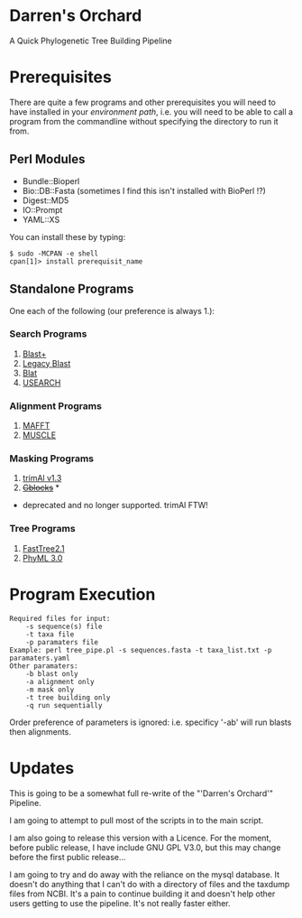 # Darren's Orchard

A Quick Phylogenetic Tree Building Pipeline

# Prerequisites

There are quite a few programs and other prerequisites you will need to have installed in your *environment path*, i.e. you will need to be able to call a program from the commandline without specifying the directory to run it from.

## Perl Modules

* Bundle::Bioperl
* Bio::DB::Fasta (sometimes I find this isn't installed with BioPerl !?)
* Digest::MD5
* IO::Prompt
* YAML::XS

You can install these by typing:

```
$ sudo -MCPAN -e shell
cpan[1]> install prerequisit_name
```

## Standalone Programs

One each of the following (our preference is always 1.):

### Search Programs

1. [Blast+](http://blast.ncbi.nlm.nih.gov/Blast.cgi/Blast.cgi?CMD=Web&PAGE_TYPE=BlastDocs&DOC_TYPE=Download)
2. [Legacy Blast](http://blast.ncbi.nlm.nih.gov/Blast.cgi/Blast.cgi?CMD=Web&PAGE_TYPE=BlastDocs&DOC_TYPE=Download)
3. [Blat](https://genome.ucsc.edu/FAQ/FAQblat.html)
4. [USEARCH](http://www.drive5.com/usearch/)

### Alignment Programs

1. [MAFFT](http://mafft.cbrc.jp/alignment/software/)
2. [MUSCLE](http://www.drive5.com/muscle/)

### Masking Programs

1. [trimAl v1.3](http://trimal.cgenomics.org/)
2. ~~[Gblocks](http://molevol.cmima.csic.es/castresana/Gblocks.html)~~ *

* deprecated and no longer supported. trimAl FTW!

### Tree Programs

1. [FastTree2.1](http://meta.microbesonline.org/fasttree/)
2. [PhyML 3.0](http://www.atgc-montpellier.fr/phyml/binaries.php)

# Program Execution

```
Required files for input:
	-s sequence(s) file
	-t taxa file
	-p paramaters file
Example: perl tree_pipe.pl -s sequences.fasta -t taxa_list.txt -p paramaters.yaml
Other paramaters:
	-b blast only
	-a alignment only
	-m mask only
	-t tree building only
	-q run sequentially
```

Order preference of parameters is ignored: i.e. specificy '-ab' will run blasts then alignments.

# Updates

This is going to be a somewhat full re-write of the "'Darren's Orchard'" Pipeline.

I am going to attempt to pull most of the scripts in to the main script.

I am also going to release this version with a Licence. For the moment, before public release, I have include GNU GPL V3.0, but this may change before the first public release...

I am going to try and do away with the reliance on the mysql database. It doesn't do anything that I can't do with a directory of files and the taxdump files from NCBI. It's a pain to continue building it and doesn't help other users getting to use the pipeline. It's not really faster either.